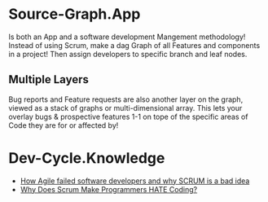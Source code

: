 # Source-Graph.App
Is both an App and a software development Mangement methodology!
Instead of using Scrum, make a dag Graph of all Features and components in a project! Then assign developers to specific branch and leaf nodes.

## Multiple Layers
Bug reports and Feature requests are also another layer on the graph, viewed as a stack of graphs or multi-dimensional array. This lets your overlay bugs & prospective features 1-1 on tope of the specific areas of Code they are for or affected by!

# Dev-Cycle.Knowledge
- [How Agile failed software developers and why SCRUM is a bad idea](https://youtu.be/KJ5u_Kui1sU)
- [Why Does Scrum Make Programmers HATE Coding?](https://youtu.be/HURvJDldVGA)
